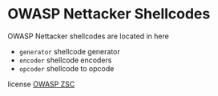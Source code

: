 OWASP Nettacker Shellcodes
=====================================

OWASP Nettacker shellcodes are located in here

* `generator` shellcode generator
* `encoder` shellcode encoders
* `opcoder` shellcode to opcode

license [OWASP ZSC](https://github.com/viraintel/OWASP-ZSC)